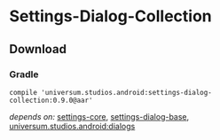 Settings-Dialog-Collection
===============

## Download ##

### Gradle ###

    compile 'universum.studios.android:settings-dialog-collection:0.9.0@aar'

_depends on:_
[settings-core](https://github.com/universum-studios/android_settings/tree/master/library-core),
[settings-dialog-base](https://github.com/universum-studios/android_settings/tree/master/library-dialog-base),
[universum.studios.android:dialogs](https://github.com/universum-studios/android_dialogs)